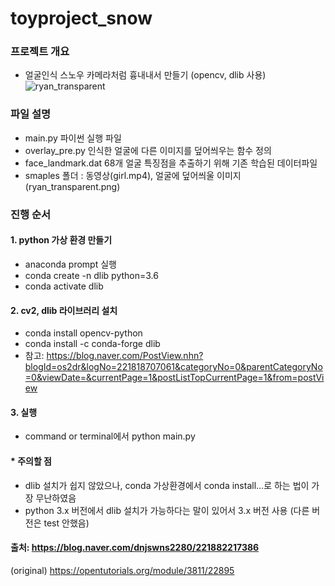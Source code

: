# toyproject_snow

### 프로젝트 개요
- 얼굴인식 스노우 카메라처럼 흉내내서 만들기 (opencv, dlib 사용)
![ryan_transparent](https://user-images.githubusercontent.com/84002580/147721946-dfa2bdba-add6-4943-ae3c-3204a3189b81.png)


### 파일 설명
- main.py 파이썬 실행 파일
- overlay_pre.py 인식한 얼굴에 다른 이미지를 덮어씌우는 함수 정의
- face_landmark.dat 68개 얼굴 특징점을 추출하기 위해 기존 학습된 데이터파일
- smaples 폴더 : 동영상(girl.mp4), 얼굴에 덮어씌울 이미지(ryan_transparent.png)

### 진행 순서
#### 1. python 가상 환경 만들기
- anaconda prompt 실행
- conda create -n dlib python=3.6
- conda activate dlib
#### 2. cv2, dlib 라이브러리 설치
- conda install opencv-python
- conda install -c conda-forge dlib
- 참고: https://blog.naver.com/PostView.nhn?blogId=os2dr&logNo=221818707061&categoryNo=0&parentCategoryNo=0&viewDate=&currentPage=1&postListTopCurrentPage=1&from=postView
#### 3. 실행
- command or terminal에서 python main.py

#### * 주의할 점
- dlib 설치가 쉽지 않았으나, conda 가상환경에서 conda install...로 하는 법이 가장 무난하였음
- python 3.x 버전에서 dlib 설치가 가능하다는 말이 있어서 3.x 버전 사용 (다른 버전은 test 안했음)

#### 출처: https://blog.naver.com/dnjswns2280/221882217386
(original) https://opentutorials.org/module/3811/22895
